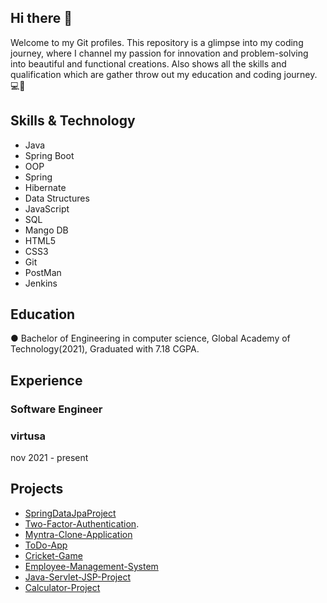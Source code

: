 ## Hi there 👋
Welcome to my Git profiles. This repository is a glimpse into my coding journey, where I channel my passion for innovation and problem-solving into beautiful and functional creations.
Also shows all the skills and qualification which are gather throw out my education and coding journey.💻🔮

## Skills & Technology
- Java
- Spring Boot
- OOP
- Spring
- Hibernate
- Data Structures
- JavaScript
- SQL
- Mango DB
- HTML5
- CSS3
- Git
- PostMan
- Jenkins

## Education
●	Bachelor of Engineering in computer science, Global Academy of Technology(2021), 
  Graduated with 7.18 CGPA.

## Experience
### Software Engineer 
### virtusa   
nov 2021 - present

## Projects
- [SpringDataJpaProject](https://github.com/sachinkt2309/SpringDataJpaProject)
- [Two-Factor-Authentication](https://github.com/sachinkt2309/Two-Factor-Authentication).
- [Myntra-Clone-Application](https://github.com/sachinkt2309/Myntra-Clone-Application)
- [ToDo-App](https://github.com/sachinkt2309/ToDo-App)
- [Cricket-Game](https://github.com/sachinkt2309/Cricket-Game-Project)
- [Employee-Management-System](https://github.com/sachinkt2309/Employee-Management-System)
- [Java-Servlet-JSP-Project](https://github.com/sachinkt2309/Java-Servlet-JSP-Project)
- [Calculator-Project](https://github.com/sachinkt2309/Calculator-Project)
